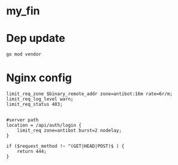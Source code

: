 # my_fin

# Dep update
``
go mod vendor
``

# Nginx config

    limit_req_zone $binary_remote_addr zone=antibot:16m rate=6r/m;
    limit_req_log_level warn;
    limit_req_status 403;
    

    #server path
    location = /api/auth/login {
        limit_req zone=antibot burst=2 nodelay;
    }
    
    if ($request_method !~ ^(GET|HEAD|POST)$ ) {
        return 444;
    }
